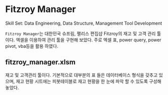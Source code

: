 # Fitzroy Manager

Skill Set: Data Engineering, Data Structure, Management Tool Development

`Fitzroy Manager`는 대한민국 슈프림, 팰리스 편집샵 Fitzroy의 재고 및 고객 관리 툴이다. 엑셀을 이용하여 관리 툴을 구현해 보았다. 주로 엑셀 표, power query, power pivot, vba등을 활용 하였다.

## fitzroy_manager.xlsm

재고 및 고객관리 툴이다. 기본적으로 대부분의 표 들은 데이터베이스 형식을 갖추고 있으며, 재고 현황 시트에는 피봇테이블로 재고 현황을 한 눈에 파악 할 수 있도록 구성해 놓았다.
